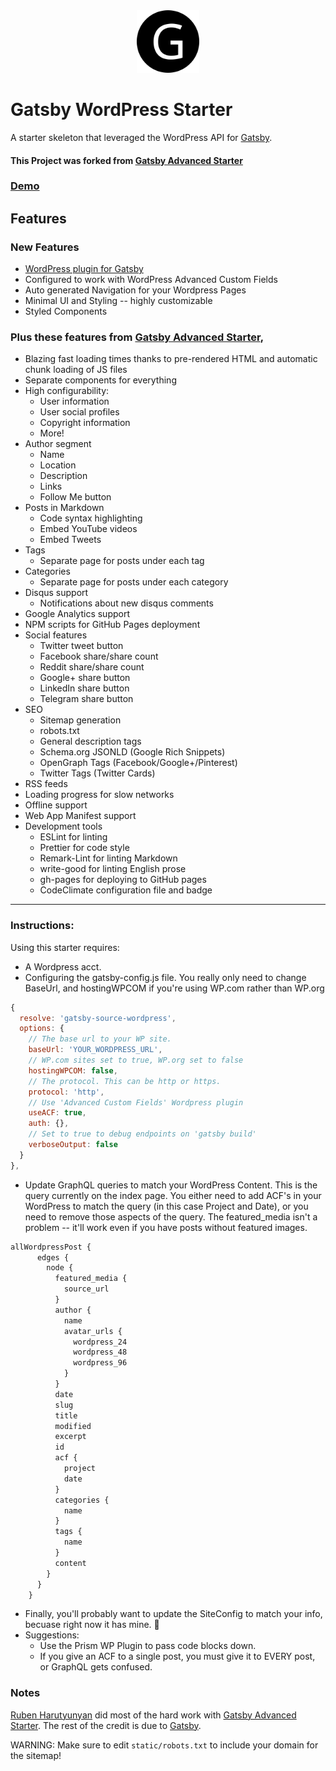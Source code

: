 <div align="center">
    <img src="static/logos/logo-1024.png" alt="Logo" width='100px' height='100px'/>
</div>

# Gatsby WordPress Starter

A starter skeleton that leveraged the WordPress API for [Gatsby](https://github.com/gatsbyjs/gatsby/).

#### This Project was forked from [Gatsby Advanced Starter](https://github.com/Vagr9K/gatsby-advanced-starter)

### [Demo](https://gatsby-wordpress-starter.netlify.com/)

## Features

### New Features

* [WordPress plugin for Gatsby](https://github.com/gatsbyjs/gatsby/tree/master/packages/gatsby-source-wordpress)
* Configured to work with WordPress Advanced Custom Fields
* Auto generated Navigation for your Wordpress Pages
* Minimal UI and Styling -- highly customizable
* Styled Components

### Plus these features from [Gatsby Advanced Starter](https://github.com/Vagr9K/gatsby-advanced-starter),

* Blazing fast loading times thanks to pre-rendered HTML and automatic chunk loading of JS files
* Separate components for everything
* High configurability:
  * User information
  * User social profiles
  * Copyright information
  * More!
* Author segment
  * Name
  * Location
  * Description
  * Links
  * Follow Me button
* Posts in Markdown
  * Code syntax highlighting
  * Embed YouTube videos
  * Embed Tweets
* Tags
  * Separate page for posts under each tag
* Categories
  * Separate page for posts under each category
* Disqus support
  * Notifications about new disqus comments
* Google Analytics support
* NPM scripts for GitHub Pages deployment
* Social features
  * Twitter tweet button
  * Facebook share/share count
  * Reddit share/share count
  * Google+ share button
  * LinkedIn share button
  * Telegram share button
* SEO
  * Sitemap generation
  * robots.txt
  * General description tags
  * Schema.org JSONLD (Google Rich Snippets)
  * OpenGraph Tags (Facebook/Google+/Pinterest)
  * Twitter Tags (Twitter Cards)
* RSS feeds
* Loading progress for slow networks
* Offline support
* Web App Manifest support
* Development tools
  * ESLint for linting
  * Prettier for code style
  * Remark-Lint for linting Markdown
  * write-good for linting English prose
  * gh-pages for deploying to GitHub pages
  * CodeClimate configuration file and badge

---

### Instructions:

Using this starter requires:

* A Wordpress acct.
* Configuring the gatsby-config.js file. You really only need to change BaseUrl, and hostingWPCOM if you're using WP.com rather than WP.org

```javascript
{
  resolve: 'gatsby-source-wordpress',
  options: {
    // The base url to your WP site.
    baseUrl: 'YOUR_WORDPRESS_URL',
    // WP.com sites set to true, WP.org set to false
    hostingWPCOM: false,
    // The protocol. This can be http or https.
    protocol: 'http',
    // Use 'Advanced Custom Fields' Wordpress plugin
    useACF: true,
    auth: {},
    // Set to true to debug endpoints on 'gatsby build'
    verboseOutput: false
  }
},
```

* Update GraphQL queries to match your WordPress Content. This is the query currently on the index page. You either need to add ACF's in your WordPress to match the query (in this case Project and Date), or you need to remove those aspects of the query. The featured_media isn't a problem -- it'll work even if you have posts without featured images.

```javascript
allWordpressPost {
      edges {
        node {
          featured_media {
            source_url
          }
          author {
            name
            avatar_urls {
              wordpress_24
              wordpress_48
              wordpress_96
            }
          }
          date
          slug
          title
          modified
          excerpt
          id
          acf {
            project
            date
          }
          categories {
            name
          }
          tags {
            name
          }
          content
        }
      }
    }
```

* Finally, you'll probably want to update the SiteConfig to match your info, becuase right now it has mine. 🤠
* Suggestions:
  * Use the Prism WP Plugin to pass code blocks down.
  * If you give an ACF to a single post, you must give it to EVERY post, or GraphQL gets confused.

### Notes

[Ruben Harutyunyan](https://github.com/Vagr9K) did most of the hard work with [Gatsby Advanced Starter](https://github.com/Vagr9K/gatsby-advanced-starter).
The rest of the credit is due to [Gatsby](https://github.com/gatsbyjs/gatsby/).

WARNING: Make sure to edit `static/robots.txt` to include your domain for the sitemap!
